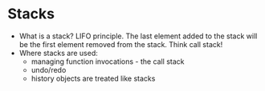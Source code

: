 # Stacks #

* What is a stack?
LIFO principle. The last element added to the stack will be the first element removed from the stack.
Think call stack!
* Where stacks are used:
    * managing function invocations - the call stack
    * undo/redo
    * history objects are treated like stacks
    
